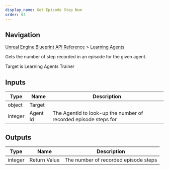 ```yaml
---
display_name: Get Episode Step Num
order: 63
---
```

## Navigation

[Unreal Engine Blueprint API Reference](https://dev.epicgames.com/documentation/en-us/unreal-engine/BlueprintAPI) > [Learning Agents](https://dev.epicgames.com/documentation/en-us/unreal-engine/BlueprintAPI/LearningAgents)

Gets the number of step recorded in an episode for the given agent.

Target is Learning Agents Trainer

## Inputs

| Type | Name | Description |
| --- | --- | --- |
| object | Target |  |
| integer | Agent Id | The AgentId to look-up the number of recorded episode steps for |

## Outputs

| Type | Name | Description |
| --- | --- | --- |
| integer | Return Value | The number of recorded episode steps |

